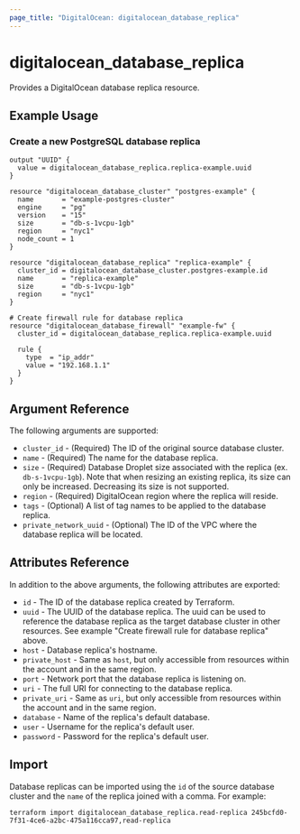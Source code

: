 ```yaml
---
page_title: "DigitalOcean: digitalocean_database_replica"
---
```


# digitalocean\_database\_replica

Provides a DigitalOcean database replica resource.

## Example Usage

### Create a new PostgreSQL database replica
```hcl
output "UUID" {
  value = digitalocean_database_replica.replica-example.uuid
}

resource "digitalocean_database_cluster" "postgres-example" {
  name       = "example-postgres-cluster"
  engine     = "pg"
  version    = "15"
  size       = "db-s-1vcpu-1gb"
  region     = "nyc1"
  node_count = 1
}

resource "digitalocean_database_replica" "replica-example" {
  cluster_id = digitalocean_database_cluster.postgres-example.id
  name       = "replica-example"
  size       = "db-s-1vcpu-1gb"
  region     = "nyc1"
}

# Create firewall rule for database replica
resource "digitalocean_database_firewall" "example-fw" {
  cluster_id = digitalocean_database_replica.replica-example.uuid

  rule {
    type  = "ip_addr"
    value = "192.168.1.1"
  }
}
```

## Argument Reference

The following arguments are supported:

* `cluster_id` - (Required) The ID of the original source database cluster.
* `name` - (Required) The name for the database replica.
* `size` - (Required) Database Droplet size associated with the replica (ex. `db-s-1vcpu-1gb`). Note that when resizing an existing replica, its size can only be increased. Decreasing its size is not supported.
* `region` - (Required) DigitalOcean region where the replica will reside.
* `tags` - (Optional) A list of tag names to be applied to the database replica.
* `private_network_uuid` - (Optional) The ID of the VPC where the database replica will be located.

## Attributes Reference

In addition to the above arguments, the following attributes are exported:

* `id` - The ID of the database replica created by Terraform.
* `uuid` - The UUID of the database replica. The uuid can be used to reference the database replica as the target database cluster in other resources. See example  "Create firewall rule for database replica" above.
* `host` - Database replica's hostname.
* `private_host` - Same as `host`, but only accessible from resources within the account and in the same region.
* `port` - Network port that the database replica is listening on.
* `uri` - The full URI for connecting to the database replica.
* `private_uri` - Same as `uri`, but only accessible from resources within the account and in the same region.
* `database` - Name of the replica's default database.
* `user` - Username for the replica's default user.
* `password` - Password for the replica's default user.

## Import

Database replicas can be imported using the `id` of the source database cluster
and the `name` of the replica joined with a comma. For example:

```
terraform import digitalocean_database_replica.read-replica 245bcfd0-7f31-4ce6-a2bc-475a116cca97,read-replica
```
